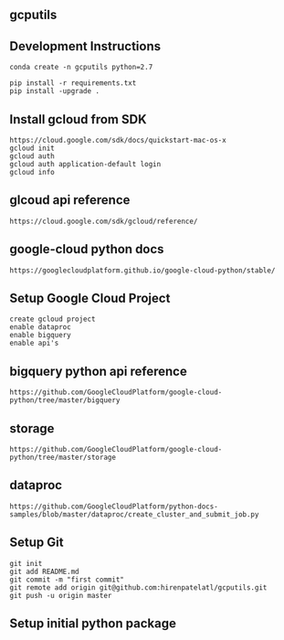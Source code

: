 gcputils
-------------------------------

## Development Instructions
	conda create -n gcputils python=2.7

	pip install -r requirements.txt
	pip install -upgrade .

## Install gcloud from SDK 
	https://cloud.google.com/sdk/docs/quickstart-mac-os-x 
	gcloud init
	gcloud auth 
	gcloud auth application-default login
	gcloud info


## glcoud api reference 
	https://cloud.google.com/sdk/gcloud/reference/
## google-cloud python docs 
	https://googlecloudplatform.github.io/google-cloud-python/stable/

## Setup Google Cloud Project
	create gcloud project
	enable dataproc
	enable bigquery
	enable api's

## bigquery python api reference
	https://github.com/GoogleCloudPlatform/google-cloud-python/tree/master/bigquery

## storage
	https://github.com/GoogleCloudPlatform/google-cloud-python/tree/master/storage

## dataproc
	https://github.com/GoogleCloudPlatform/python-docs-samples/blob/master/dataproc/create_cluster_and_submit_job.py

## Setup Git
	git init
	git add README.md
	git commit -m "first commit"
	git remote add origin git@github.com:hirenpatelatl/gcputils.git
	git push -u origin master

## Setup initial python package
	